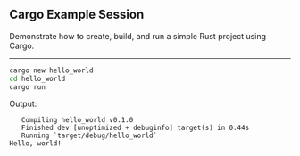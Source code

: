 ## Cargo Example Session

Demonstrate how to create, build, and run a simple Rust project using Cargo.

---

```bash
cargo new hello_world
cd hello_world
cargo run
```

Output:

```
   Compiling hello_world v0.1.0
   Finished dev [unoptimized + debuginfo] target(s) in 0.44s
   Running `target/debug/hello_world`
Hello, world!
```

